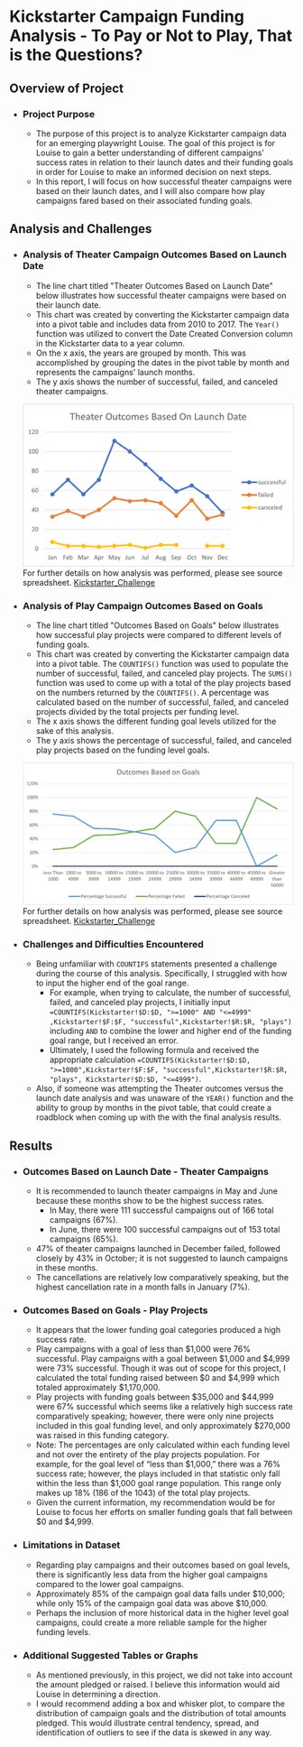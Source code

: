 # **Kickstarter Campaign Funding Analysis - To Pay or Not to Play, That is the Questions?**

## **Overview of Project**

 - ### Project Purpose
   - The purpose of this project is to analyze Kickstarter campaign data for an emerging playwright Louise. The goal of this project is for Louise to gain a better understanding of different campaigns’ success rates in relation to their launch dates and their funding goals in order for Louise to make an informed decision on next steps. 
   - In this report, I will focus on how successful theater campaigns were based on their launch dates, and I will also compare how play campaigns fared based on their associated funding goals.

## **Analysis and Challenges**

 - ### Analysis of Theater Campaign Outcomes Based on Launch Date
   -  The line chart titled "Theater Outcomes Based on Launch Date" below illustrates how successful theater campaigns were based on their launch date.
   -  This chart was created by converting the Kickstarter campaign data into a pivot table and includes data from 2010 to 2017.  The `Year()` function was utilized to convert the Date Created Conversion column in the Kickstarter data to a year column.   
   -  On the x axis, the years are grouped by month.  This was accomplished by grouping the dates in the pivot table by month and represents the campaigns' launch months.
   -  The y axis shows the number of successful, failed, and canceled theater campaigns. 

   ![Theater_Outcomes_vs_Launch](Resources/Theater_Outcomes_vs_Launch.png)
    For further details on how analysis was performed, please see source spreadsheet. 
    [Kickstarter_Challenge](Kickstarter_Challenge.zip)

 - ### Analysis of Play Campaign Outcomes Based on Goals
   - The line chart titled "Outcomes Based on Goals" below illustrates how successful play projects were compared to different levels of funding goals.
   - This chart was created by converting the Kickstarter campaign data into a pivot table.  The `COUNTIFS()` function was used to populate the number of successful, failed, and canceled play projects.  The `SUMS()` function was used to come up with a total of the play projects based on the numbers returned by the `COUNTIFS()`.  A percentage was calculated based on the number of successful, failed, and canceled projects divided by the total projects per funding level.  
   -  The x axis shows the different funding goal levels utilized for the sake of this analysis.  
   -  The y axis shows the percentage of successful, failed, and canceled play projects based on the funding level goals.
   
   ![Outcomes_vs_Goals](Resources/Outcomes_vs_Goals.png)
   For further details on how analysis was performed, please see source spreadsheet. 
   [Kickstarter_Challenge](Kickstarter_Challenge.zip)

 - ### Challenges and Difficulties Encountered
   - Being unfamiliar with `COUNTIFS` statements presented a challenge during the course of this analysis.  Specifically, I struggled with how to input the higher end of the goal range.    
     - For example, when trying to calculate, the number of successful, failed, and canceled play projects, I initially input `=COUNTIFS(Kickstarter!$D:$D, ">=1000" AND "<=4999" ,Kickstarter!$F:$F, "successful",Kickstarter!$R:$R, "plays")` including `AND` to combine the lower and higher end of the funding goal range, but I received an error.   
     - Ultimately, I used the following formula and received the appropriate calculation `=COUNTIFS(Kickstarter!$D:$D, ">=1000",Kickstarter!$F:$F, "successful",Kickstarter!$R:$R, "plays", Kickstarter!$D:$D, "<=4999")`.
   - Also, if someone was attempting the Theater outcomes versus the launch date analysis and was unaware of the `YEAR()` function and the ability to group by months in the pivot table, that could create a roadblock when coming up with the with the final analysis results.


## **Results**

 - ### Outcomes Based on Launch Date - Theater Campaigns
   - It is recommended to launch theater campaigns in May and June because these months show to be the highest success rates.
     - In May, there were 111 successful campaigns out of 166 total campaigns (67%). 
     - In June, there were 100 successful campaigns out of 153 total campaigns (65%).  
   - 47% of theater campaigns launched in December failed, followed closely by 43% in October; it is not suggested to launch campaigns in these months.    
   - The cancellations are relatively low comparatively speaking, but the highest cancellation rate in a month falls in January (7%).
  
 - ### Outcomes Based on Goals - Play Projects
   - It appears that the lower funding goal categories produced a high success rate.   
   - Play campaigns with a goal of less than $1,000 were 76% successful.  Play campaigns with a goal between $1,000 and $4,999 were 73% successful.  Though it was out of scope for this project, I calculated the total funding raised between $0 and $4,999 which totaled approximately $1,170,000.
   - Play projects with funding goals between $35,000 and $44,999 were 67% successful which seems like a relatively high success rate comparatively speaking; however, there were only nine projects included in this goal funding level, and only approximately $270,000 was raised in this funding category.  
   - Note:  The percentages are only calculated within each funding level and not over the entirety of the play projects population.  For example, for the goal level of “less than $1,000,” there was a 76% success rate; however, the plays included in that statistic only fall within the less than $1,000 goal range population.  This range only makes up 18% (186 of the 1043) of the total play projects.
   - Given the current information, my recommendation would be for Louise to focus her efforts on smaller funding goals that fall between $0 and $4,999.   
   
 - ### Limitations in Dataset
   - Regarding play campaigns and their outcomes based on goal levels, there is significantly less data from the higher goal campaigns compared to the lower goal campaigns.
   - Approximately 85% of the campaign goal data falls under $10,000; while only 15% of the campaign goal data was above $10,000.
   - Perhaps the inclusion of more historical data in the higher level goal campaigns, could create a more reliable sample for the higher funding levels. 

 - ### Additional Suggested Tables or Graphs
   - As mentioned previously, in this project, we did not take into account the amount pledged or raised.  I believe this information would aid Louise in determining a direction.    
   - I would recommend adding a box and whisker plot, to compare the distribution of campaign goals and the distribution of total amounts pledged.  This would illustrate central tendency, spread, and identification of outliers to see if the data is skewed in any way.
